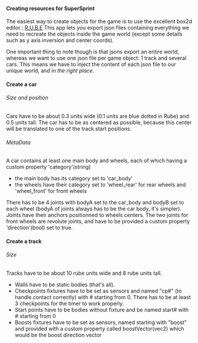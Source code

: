 #### Creating resources for SuperSprint
The easiest way to create objects for the game is to use the excellent box2d editor : [R.U.B.E](https://www.iforce2d.net/rube/)
This app lets you export json files containing everything we need to recreate the objects inside the game world (except some details such as y axis inversion and center coords).

One important thing to note though is that jsons export an entire world, whereas we want to use one json file per game object: 1 track and several cars.
This means we have to inject the content of each json file to our unique world, and *in the right place*.


#### Create a car
###### Size and position
Cars have to be about 0.3 units wide (0.1 units are blue dotted in Rube) and 0.5 units tall. The car has to be as centered as possible, because this center will be translated to one of the track start positions.

###### MetaData
A car contains at least one main body and wheels, each of which having a custom property 'category'(string)
- the main body has its category set to 'car_body'
- the wheels have their category set to 'wheel_rear' for rear wheels and 'wheel_front' for front wheels

There has to be 4 joints with bodyA set to the car_body and bodyB set to each wheel (bodyA of joints always has to be the car body, it's simpler). Joints have their anchors positionned to wheels centers.
The two joints for front wheels are revolute joints, and have to be provided a custom property 'direction'(bool) set to true.

#### Create a track

###### Size
Tracks have to be about 10 rube units wide and 8 rube units tall.

- Walls have to be static bodies (that's all).
- Checkpoints fixtures have to be set as sensors and named "cp#" (to handle contact correctly) with # starting from 0. There has to be at least 3 checkpoints for the timer to work properly.
- Start points have to be bodies without fixture and be named start# with # starting from 0
- Boosts fixtures have to be set as sensors, named starting with "boost" and provided with a custom property called boostVector(vec2) which would be the boost direction vector


